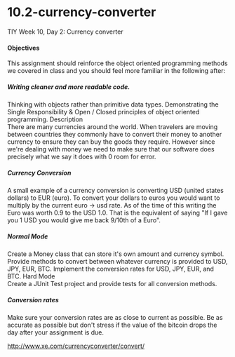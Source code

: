 # 10.2-currency-converter
TIY Week 10, Day 2: Currency converter

#### Objectives  
This assignment should reinforce the object oriented programming methods we covered in class and you should feel more familiar in the following after:

##### Writing cleaner and more readable code.
Thinking with objects rather than primitive data types.
Demonstrating the Single Responsibility & Open / Closed principles of object oriented programming.
Description  
There are many currencies around the world. When travelers are moving between countries they commonly have to convert their money to another currency to ensure they can buy the goods they require. However since we're dealing with money we need to make sure that our software does precisely what we say it does with 0 room for error.

##### Currency Conversion  
A small example of a currency conversion is converting USD (united states dollars) to EUR (euro). To convert your dollars to euros you would want to multiply by the current euro -> usd rate. As of the time of this writing the Euro was worth 0.9 to the USD 1.0. That is the equivalent of saying "If I gave you 1 USD you would give me back 9/10th of a Euro".

##### Normal Mode  
Create a Money class that can store it's own amount and currency symbol.
Provide methods to convert between whatever currency is provided to USD, JPY, EUR, BTC.
Implement the conversion rates for USD, JPY, EUR, and BTC.
Hard Mode  
Create a JUnit Test project and provide tests for all conversion methods.

##### Conversion rates  
Make sure your conversion rates are as close to current as possible. Be as accurate as possible but don't stress if the value of the bitcoin drops the day after your assignment is due.

http://www.xe.com/currencyconverter/convert/
